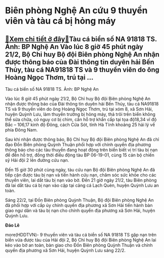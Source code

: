Biên phòng Nghệ An cứu 9 thuyền viên và tàu cá bị hỏng máy
==========================================================

[:gift:Xem chi tiết ở đây:gift:](https://hddtvn.com/bien-phong-nghe-an-cuu-9-thuyen-vien-va-tau-ca-bi-hong-may/)Tàu cá biển số NA 91818 TS. Ảnh: BP Nghệ An Vào lúc 8 giờ 45 phút ngày 21/2, Bộ Chỉ huy Bộ đội Biên phòng Nghệ An nhận được thông báo của Đài thông tin duyên hải Bến Thủy, tàu cá NA91818 TS và 9 thuyền viên do ông Hoàng Ngọc Thơm, trú tại …
------------------------------------------------------------------------------------------------------------------------------------------------------------------------------------------------------------------------------------------------







 






 Tàu cá biển số NA 91818 TS. Ảnh: BP Nghệ An 


 


Vào lúc 8 giờ 45 phút ngày 21/2, Bộ Chỉ huy Bộ đội Biên phòng Nghệ An nhận được thông báo của Đài thông tin duyên hải Bến Thủy, tàu cá NA91818 TS và 9 thuyền viên do ông Hoàng Ngọc Thơm, trú tại xóm 8, xã Sơn Hải, huyện Quỳnh Lưu, làm thuyền trưởng bị hỏng máy, thả trôi trên biển không thể sửa chữa, có nguy cơ bị chìm, cần hỗ trợ khẩn cấp tại tọa độ18,34 vĩ độ Bắc – 106,17 kinh độ Đông, cách Cửa Sót, tỉnh Hà Tĩnh khoảng 25 hải lý về phía Đông Nam.


 Sau khi nhận được thông báo, Bộ Chỉ huy Bộ đội Biên phòng Nghệ An đã chỉ đạo Đồn Biên phòng Quỳnh Thuận phối hợp với chính quyền địa phương thông báo cho các tàu thuyền đang hoạt động trên biển biết vị trí tàu bị nạn để đến hỗ trợ, đồng thời điều động tàu BP 06-19-01, cùng 15 cán bộ chiến sỹ Hải đội 2 lên đường cứu nạn.


 Đến 15 giờ 30 phút cùng ngày, tàu cứu nạn Bộ đội Biên phòng Nghệ An đã tiếp cận được tàu bị nạn và tiến hành cứu nạn, chăm sóc sức khỏe cho các thuyền viên, lai dắt tàu bị nạn vào bờ. Đến 21 giờ ngày 21/2, tàu Biên phòng đã lai dắt tàu cá bị nạn vào cập tại cảng cá Lạch Quèn, huyện Quỳnh Lưu an toàn.


 Sáng 22/2, tại Đồn Biên phòng Quỳnh Thuận, Bộ đội Biên phòng Nghệ An đã phối hợp với cấp ủy chính quyền địa phương xã Sơn Hải tiến hành bàn giao ngư dân và tàu bị nạn cho chính quyền địa phương xã Sơn Hải, huyện Quỳnh Lưu.






**Đảo Lê**



more(HDDTVN)- 9 thuyền viên và tàu cá biển số NA 91818 TS gặp nạn trên biển vừa được tàu của Hải đội 2, Bộ Chỉ huy Bộ đội Biên phòng Nghệ An lai kéo vào bờ an toàn, bàn giao cho Đồn Biên phòng Quỳnh Thuận và chính quyền địa phương xã Sơn Hải, huyện Quỳnh Lưu sáng 22/2.

